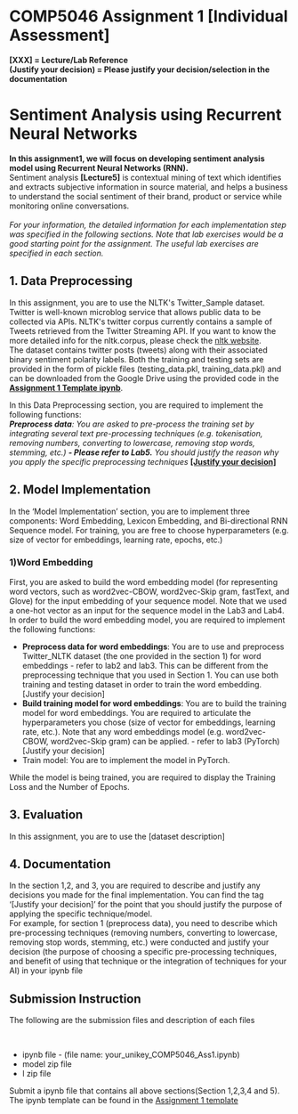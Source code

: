 # COMP5046 Assignment 1 [Individual Assessment]

<b>[XXX] = Lecture/Lab Reference</b><br/>
<b>(Justify your decision) = Please justify your decision/selection in the documentation</b>


<h1>Sentiment Analysis using Recurrent Neural Networks</h1>
<p><b>In this assignment1, we will focus on developing sentiment analysis model using Recurrent Neural Networks (RNN). </b><br/>
Sentiment analysis <b>[Lecture5]</b> is contextual mining of text which identifies and extracts subjective information in source material, and helps a business to understand the social sentiment of their brand, product or service while monitoring online conversations.<br/><br/>
<i>For your information, the detailed information for each implementation step was specified in the following sections. Note that lab exercises would be a good starting point for the assignment. The useful lab exercises are specified in each section.</i></p>


<h2>1. Data Preprocessing</h2>
<p>In this assignment, you are to use the NLTK's Twitter_Sample dataset. Twitter is well-known microblog service that allows public data to be collected via APIs. NLTK's twitter corpus currently contains a sample of Tweets retrieved from the Twitter Streaming API. If you want to know the more detailed info for the nltk.corpus, please check the <a href="https://www.nltk.org/howto/corpus.html">nltk website</a>.<br/>
The dataset contains twitter posts (tweets) along with their associated binary sentiment polarity labels. Both the training and testing sets are provided in the form of pickle files (testing_data.pkl, training_data.pkl) and can be downloaded from the Google Drive using the provided code in the <b><a href="https://colab.research.google.com/drive/1A6azpUOCUU923JF5B4v7t2pNSzLAQ20t?usp=sharing">Assignment 1 Template ipynb</a></b>.</p>
<p>
In this Data Preprocessing section, you are required to implement the following functions: <br/>
  <i><b>Preprocess data</b>: You are asked to pre-process the training set by integrating several text pre-processing techniques (e.g. tokenisation, removing numbers, converting to lowercase, removing stop words, stemming, etc.) <b><i>- Please refer to Lab5.</i></b> You should justify the reason why you apply the specific preprocessing techniques</i> <b><u>[Justify your decision]</u></b>
</p>


<h2>2. Model Implementation</h2>
<p>In the ‘Model Implementation’ section, you are to implement three components: Word Embedding, Lexicon Embedding, and Bi-directional RNN Sequence model. For training, you are free to choose hyperparameters (e.g. size of vector for embeddings, learning rate, epochs, etc.)</p>

<h3>1)Word Embedding</h3>
First, you are asked to build the word embedding model (for representing word vectors, such as word2vec-CBOW, word2vec-Skip gram, fastText, and Glove) for the input embedding of your sequence model. Note that we used a one-hot vector as an input for the sequence model in the Lab3 and Lab4. In order to build the word embedding model, you are required to implement the following functions:
<ul>
  <li><b>Preprocess data for word embeddings</b>: You are to use and preprocess Twitter_NLTK dataset (the one provided in the section 1) for word embeddings - refer to lab2 and lab3. This can be different from the preprocessing technique that you used in Section 1. You can use both training and testing dataset in order to train the word embedding.  [Justify your decision]</li>
  
  <li><b>Build training model for word embeddings</b>: You are to build the training model for word embeddings. You are required to articulate the hyperparameters you chose (size of vector for embeddings, learning rate, etc.). Note that any word embeddings model (e.g. word2vec-CBOW, word2vec-Skip gram) can be applied. - refer to lab3 (PyTorch) [Justify your decision]</li>
  
  <li>Train model: You are to implement the model in PyTorch.</li>

</ul>
  




While the model is being trained, you are required to display the Training Loss and the Number of Epochs. 



<h2>3. Evaluation</h2>
<p>In this assignment, you are to use the [dataset description]</p>


<h2>4. Documentation</h2>
<p>In the section 1,2, and 3, you are required to describe and justify any decisions you made for the final implementation. You can find the tag ‘[Justify your decision]’ for the point that you should justify the purpose of applying the specific technique/model.<br/>
For example, for section 1 (preprocess data), you need to describe which pre-processing techniques (removing numbers, converting to lowercase, removing stop words, stemming, etc.) were conducted and justify your decision (the purpose of choosing a specific pre-processing techniques, and benefit of using that technique or the integration of techniques for your AI) in your ipynb file</p>
  


<h2>Submission Instruction</h2>
<p>The following are the submission files and description of each files</p><br/>
<ul>
  <li>ipynb file - (file name: your_unikey_COMP5046_Ass1.ipynb)</li>
  <li>model zip file</li>
  <li>l zip file</li>
</ul>

<p>Submit a ipynb file that contains all above sections(Section 1,2,3,4 and 5).<br/>
  The ipynb template can be found in the <a href="https://colab.research.google.com/drive/1A6azpUOCUU923JF5B4v7t2pNSzLAQ20t?usp=sharing">Assignment 1 template</a></p>
